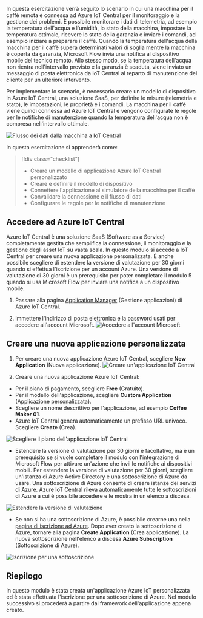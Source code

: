  In questa esercitazione verrà seguito lo scenario in cui una macchina per il caffè remota è connessa ad Azure IoT Central per il monitoraggio e la gestione dei problemi. È possibile monitorare i dati di telemetria, ad esempio la temperatura dell'acqua e l'umidità, lo stato della macchina, impostare la temperatura ottimale, ricevere lo stato della garanzia e inviare i comandi, ad esempio iniziare a preparare il caffè. Quando la temperatura dell'acqua della macchina per il caffè supera determinati valori di soglia mentre la macchina è coperta da garanzia, Microsoft Flow invia una notifica al dispositivo mobile del tecnico remoto. Allo stesso modo, se la temperatura dell'acqua non rientra nell'intervallo previsto e la garanzia è scaduta, viene inviato un messaggio di posta elettronica da IoT Central al reparto di manutenzione del cliente per un ulteriore intervento.

Per implementare lo scenario, è necessario creare un modello di dispositivo in Azure IoT Central, una soluzione SaaS, per definire le misure (telemetria e stato), le impostazioni, le proprietà e i comandi. La macchina per il caffè viene quindi connessa ad Azure IoT Central e vengono configurate le regole per le notifiche di manutenzione quando la temperatura dell'acqua non è compresa nell'intervallo ottimale.

![Flusso dei dati dalla macchina a IoT Central](../images/1-data-flow.png)

In questa esercitazione si apprenderà come:
> [!div class="checklist"]
> * Creare un modello di applicazione Azure IoT Central personalizzato
> * Creare e definire il modello di dispositivo
> * Connettere l'applicazione al simulatore della macchina per il caffè
> * Convalidare la connessione e il flusso di dati
> * Configurare le regole per le notifiche di manutenzione
 
## <a name="sign-in-to-azure-iot-central"></a>Accedere ad Azure IoT Central

Azure IoT Central è una soluzione SaaS (Software as a Service) completamente gestita che semplifica la connessione, il monitoraggio e la gestione degli asset IoT su vasta scala. In questo modulo si accede a IoT Central per creare una nuova applicazione personalizzata. È anche possibile scegliere di estendere la versione di valutazione per 30 giorni quando si effettua l'iscrizione per un account Azure. Una versione di valutazione di 30 giorni è un prerequisito per poter completare il modulo 5 quando si usa Microsoft Flow per inviare una notifica a un dispositivo mobile.

1. Passare alla pagina [Application Manager](https://aka.ms/iotcentral) (Gestione applicazioni) di Azure IoT Central. 

1. Immettere l'indirizzo di posta elettronica e la password usati per accedere all'account Microsoft.
![Accedere all'account Microsoft](../images/1-create-app-a.png)

## <a name="create-a-new-custom-application"></a>Creare una nuova applicazione personalizzata

1. Per creare una nuova applicazione Azure IoT Central, scegliere **New Application** (Nuova applicazione). 
![Creare un'applicazione IoT Central](../images/1-create-app-b.png)

1. Creare una nuova applicazione Azure IoT Central:
* Per il piano di pagamento, scegliere **Free** (Gratuito).
* Per il modello dell'applicazione, scegliere **Custom Application** (Applicazione personalizzata).
* Scegliere un nome descrittivo per l'applicazione, ad esempio **Coffee Maker 01**. 
* Azure IoT Central genera automaticamente un prefisso URL univoco. Scegliere **Create** (Crea).

![Scegliere il piano dell'applicazione IoT Central](../images/1-create-app-c.png)

* Estendere la versione di valutazione per 30 giorni è facoltativo, ma è un prerequisito se si vuole completare il modulo con l'integrazione di Microsoft Flow per attivare un'azione che invii le notifiche ai dispositivi mobili. Per estendere la versione di valutazione per 30 giorni, scegliere un'istanza di Azure Active Directory e una sottoscrizione di Azure da usare. Una sottoscrizione di Azure consente di creare istanze dei servizi di Azure. Azure IoT Central rileva automaticamente tutte le sottoscrizioni di Azure a cui è possibile accedere e le mostra in un elenco a discesa.
        
![Estendere la versione di valutazione](../images/1-create-app-d.png)
    
* Se non si ha una sottoscrizione di Azure, è possibile crearne una nella [pagina di iscrizione ad Azure](https://aka.ms/createazuresubscription). Dopo aver creato la sottoscrizione di Azure, tornare alla pagina **Create Application** (Crea applicazione). La nuova sottoscrizione nell'elenco a discesa **Azure Subscription** (Sottoscrizione di Azure).
        
![Iscrizione per una sottoscrizione](../images/1-create-app-e.png)

## <a name="summary"></a>Riepilogo

In questo modulo è stata creata un'applicazione Azure IoT personalizzata ed è stata effettuata l'iscrizione per una sottoscrizione di Azure. Nel modulo successivo si procederà a partire dal framework dell'applicazione appena creato. 